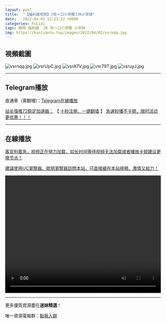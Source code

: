 ```yaml
---
layout: post
title:  "【福利姬视频】[咬一口小奈樱]JK小学妹"
date:   2022-04-02 12:21:22 +0800
categories: FuLiJi
tags: 推特 福利姬  JK 咬一口小奈樱 小学妹
img: https://kanjiantu.top/images/2022/04/02/vsrnqq.jpg
---
```



## 視頻截圖

![vsrnqq.jpg](https://kanjiantu.top/images/2022/04/02/vsrnqq.jpg)
![vsrUpC.jpg](https://kanjiantu.top/images/2022/04/02/vsrUpC.jpg)
![vsrA7V.jpg](https://kanjiantu.top/images/2022/04/02/vsrA7V.jpg)
![vsr79T.jpg](https://kanjiantu.top/images/2022/04/02/vsr79T.jpg)
![vsruyJ.jpg](https://kanjiantu.top/images/2022/04/02/vsruyJ.jpg)

* * *
## Telegram播放

直通車（需翻墻)：[Telegram在線播放](https://t.me/mimeijingxuan/437)

<u>站长强推72稳定加速器：</u> 【 [十秒注册、一键翻墙](https://www.mimei.blog/skip/vpn.html) 】
<u>  急速秒播不卡顿，限时活动更优惠！！！</u>
* * *
## 在線播放
<u>客官别着急，视频正在努力加载，如长时间等待视频无法加载或者播放卡顿建议更换节点！</u>

<u>建議使用UC瀏覽器、歐朋瀏覽器訪問本站，可直接緩存本站視頻，激情又給力！</u>
<center><video src="https://cdn.publer.io/uploads/videos/62481abfdb279736bfa816ea/9a450b27f3e15b34e70e09f3140c98e6.mp4" width="100%" height="380px" controls="controls"></video></center>

* * *
更多優質資源盡在**迷妹精選**！

唯一資源電報群：[點我入群](https://t.me/mimeijingxuan)



